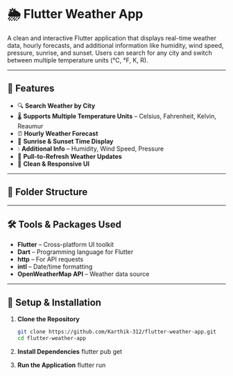 # 🌦️ Flutter Weather App

A clean and interactive Flutter application that displays real-time weather data, hourly forecasts, and additional information like humidity, wind speed, pressure, sunrise, and sunset. Users can search for any city and switch between multiple temperature units (°C, °F, K, R).

---

## 🚀 Features

- 🔍 **Search Weather by City**
- 🌡️ **Supports Multiple Temperature Units** – Celsius, Fahrenheit, Kelvin, Reaumur
- ⏰ **Hourly Weather Forecast**
- 🌅 **Sunrise & Sunset Time Display**
- 💧 **Additional Info** – Humidity, Wind Speed, Pressure
- 🔄 **Pull-to-Refresh Weather Updates**
- 📱 **Clean & Responsive UI**

---

## 🧱 Folder Structure


---

## 🛠️ Tools & Packages Used

- **Flutter** – Cross-platform UI toolkit
- **Dart** – Programming language for Flutter
- **http** – For API requests
- **intl** – Date/time formatting
- **OpenWeatherMap API** – Weather data source

---

## 🔧 Setup & Installation

1. **Clone the Repository**
   ```bash
   git clone https://github.com/Karthik-312/flutter-weather-app.git
   cd flutter-weather-app

2. **Install Dependencies**
     flutter pub get

3. **Run the Application**
     flutter run



